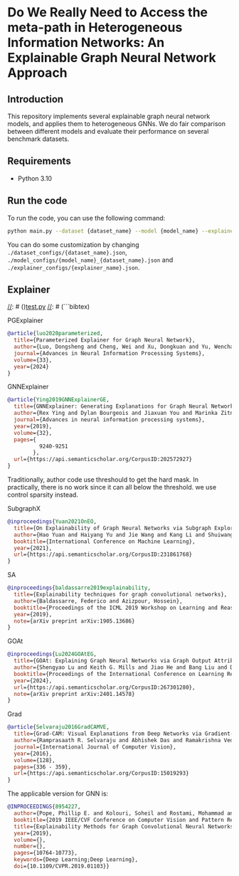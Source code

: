 # Do We Really Need to Access the meta-path in Heterogeneous Information Networks: An Explainable Graph Neural Network Approach

## Introduction

This repository implements several explainable graph neural network models, and applies them to heterogeneous GNNs.
We do fair comparison between different models and evaluate their performance on several benchmark datasets.

## Requirements

- Python 3.10

## Run the code

To run the code, you can use the following command:

```bash
python main.py --dataset {dataset_name} --model {model_name} --explainer {explainer_name} --random_seed {seed}
```

You can do some customization by changing `./dataset_configs/{dataset_name}.json`, `./model_configs/{model_name}_{dataset_name}.json`
and `./explainer_configs/{explainer_name}.json`.

## Explainer

[//]: # ()[test.py](..%2F..%2F..%2F..%2Fwechat%20file%2FWeChat%20Files%2Fwxid_87nrr49t3h7222%2FFileStorage%2FFile%2F2024-06%2Ftest.py)
[//]: # (```bibtex)

PGExplainer

```bibtex
@article{luo2020parameterized,
  title={Parameterized Explainer for Graph Neural Network},
  author={Luo, Dongsheng and Cheng, Wei and Xu, Dongkuan and Yu, Wenchao and Zong, Bo and Chen, Haifeng and Zhang, Xiang},
  journal={Advances in Neural Information Processing Systems},
  volume={33},
  year={2024}
}
```

GNNExplainer

```bibtex
@article{Ying2019GNNExplainerGE,
  title={GNNExplainer: Generating Explanations for Graph Neural Networks},
  author={Rex Ying and Dylan Bourgeois and Jiaxuan You and Marinka Zitnik and Jure Leskovec},
  journal={Advances in neural information processing systems},
  year={2019},
  volume={32},
  pages={
          9240-9251
        },
  url={https://api.semanticscholar.org/CorpusID:202572927}
}
```

Traditionally, author code use threshould to get the hard mask. In practically, there is no work since it can all below the threshold. we use control sparsity instead.





SubgraphX

```bibtex
@inproceedings{Yuan2021OnEO,
  title={On Explainability of Graph Neural Networks via Subgraph Explorations},
  author={Hao Yuan and Haiyang Yu and Jie Wang and Kang Li and Shuiwang Ji},
  booktitle={International Conference on Machine Learning},
  year={2021},
  url={https://api.semanticscholar.org/CorpusID:231861768}
}
```

SA

```bibtex
@inproceedings{baldassarre2019explainability,
  title={Explainability techniques for graph convolutional networks},
  author={Baldassarre, Federico and Azizpour, Hossein},
  booktitle={Proceedings of the ICML 2019 Workshop on Learning and Reasoning with Graph-Structured Representations},
  year={2019},
  note={arXiv preprint arXiv:1905.13686}
}
```

GOAt

```bibtex
@inproceedings{Lu2024GOAtEG,
  title={GOAt: Explaining Graph Neural Networks via Graph Output Attribution},
  author={Shengyao Lu and Keith G. Mills and Jiao He and Bang Liu and Di Niu},
  booktitle={Proceedings of the International Conference on Learning Representations (ICLR)},
  year={2024},
  url={https://api.semanticscholar.org/CorpusID:267301280},
  note={arXiv preprint arXiv:2401.14578}
}

```

Grad

```bibtex
@article{Selvaraju2016GradCAMVE,
  title={Grad-CAM: Visual Explanations from Deep Networks via Gradient-Based Localization},
  author={Ramprasaath R. Selvaraju and Abhishek Das and Ramakrishna Vedantam and Michael Cogswell and Devi Parikh and Dhruv Batra},
  journal={International Journal of Computer Vision},
  year={2016},
  volume={128},
  pages={336 - 359},
  url={https://api.semanticscholar.org/CorpusID:15019293}
}
```

The applicable version for GNN is:

```bibtex
@INPROCEEDINGS{8954227,
  author={Pope, Phillip E. and Kolouri, Soheil and Rostami, Mohammad and Martin, Charles E. and Hoffmann, Heiko},
  booktitle={2019 IEEE/CVF Conference on Computer Vision and Pattern Recognition (CVPR)}, 
  title={Explainability Methods for Graph Convolutional Neural Networks}, 
  year={2019},
  volume={},
  number={},
  pages={10764-10773},
  keywords={Deep Learning;Deep Learning},
  doi={10.1109/CVPR.2019.01103}}
```

[//]: #
[//]: #
[//]: #
[//]: #
[//]: #
[//]: #
[//]: #
[//]: #
[//]: #
[//]: #
[//]: #
[//]: #
[//]: #
[//]: #
[//]: #
[//]: #
[//]: #
[//]: #
[//]: #
[//]: #
[//]: #
[//]: #
[//]: #
[//]: #
[//]: #
[//]: #
[//]: #
[//]: #
[//]: #
[//]: #
[//]: #
[//]: #
[//]: #
[//]: #
[//]: #
[//]: #
[//]: #
[//]: #
[//]: #
[//]: #
[//]: #
[//]: #
[//]: #
[//]: #
[//]: #
[//]: #
[//]: #
[//]: #
[//]: #
[//]: #
[//]: #
[//]: #
[//]: #
